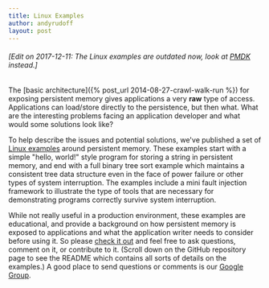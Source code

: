 ```yaml
---
title: Linux Examples
author: andyrudoff
layout: post
---
```


###### [Edit on 2017-12-11: The Linux examples are outdated now, look at [PMDK](/pmdk/) instead.]

The [basic architecture]({% post_url 2014-08-27-crawl-walk-run %})
for exposing persistent memory gives applications a very **raw**
type of access.  Applications can load/store directly to the
persistence, but then what.  What are the interesting problems
facing an application developer and what would some solutions
look like?

To help describe the issues and potential solutions, we've
published a set of [Linux examples](https://github.com/pmem/linux-examples)
around persistent memory.  These examples start with a simple
"hello, world!" style program for storing a string in persistent
memory, and end with a full binary tree sort example which maintains
a consistent tree data structure even in the face of power failure or
other types of system interruption.  The examples include a mini
fault injection framework to illustrate the type of tools that
are necessary for demonstrating programs correctly survive system
interruption.

While not really useful in a production environment, these examples
are educational, and provide a background on how persistent memory
is exposed to applications and what the application writer needs to
consider before using it.  So please
[check it out](https://github.com/pmem/linux-examples) and feel
free to ask questions, comment on it, or contribute to it.
(Scroll down on the GitHub repository page to see the README which
contains all sorts of details on the examples.)
A good
place to send questions or comments is our
[Google Group](https://groups.google.com/group/pmem).
